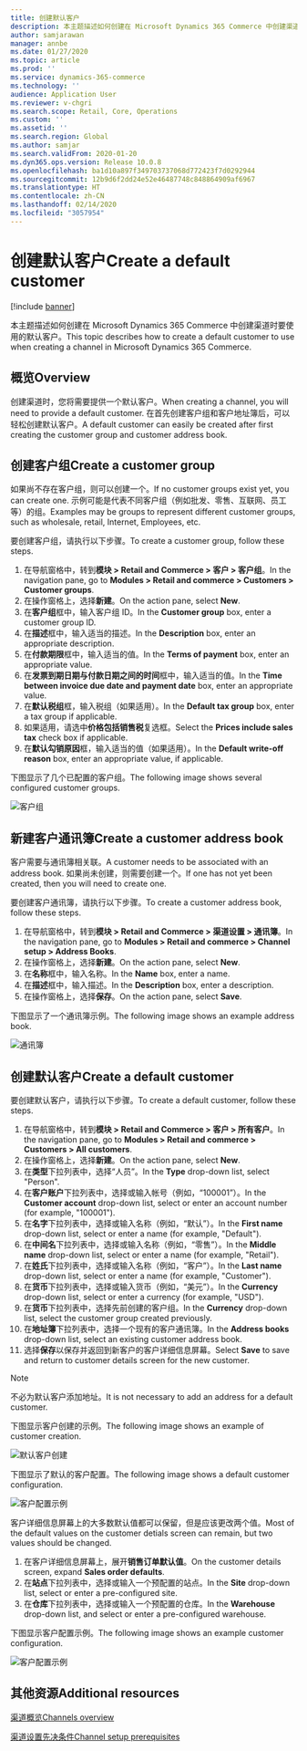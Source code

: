 ```yaml
---
title: 创建默认客户
description: 本主题描述如何创建在 Microsoft Dynamics 365 Commerce 中创建渠道时要使用的默认客户。
author: samjarawan
manager: annbe
ms.date: 01/27/2020
ms.topic: article
ms.prod: ''
ms.service: dynamics-365-commerce
ms.technology: ''
audience: Application User
ms.reviewer: v-chgri
ms.search.scope: Retail, Core, Operations
ms.custom: ''
ms.assetid: ''
ms.search.region: Global
ms.author: samjar
ms.search.validFrom: 2020-01-20
ms.dyn365.ops.version: Release 10.0.8
ms.openlocfilehash: ba1d10a897f349703737068d772423f7d0292944
ms.sourcegitcommit: 12b9d6f2dd24e52e46487748c848864909af6967
ms.translationtype: HT
ms.contentlocale: zh-CN
ms.lasthandoff: 02/14/2020
ms.locfileid: "3057954"
---
```

# <a name="create-a-default-customer"></a><span data-ttu-id="9009c-103">创建默认客户</span><span class="sxs-lookup"><span data-stu-id="9009c-103">Create a default customer</span></span>


[!include [banner](includes/banner.md)]

<span data-ttu-id="9009c-104">本主题描述如何创建在 Microsoft Dynamics 365 Commerce 中创建渠道时要使用的默认客户。</span><span class="sxs-lookup"><span data-stu-id="9009c-104">This topic describes how to create a default customer to use when creating a channel in Microsoft Dynamics 365 Commerce.</span></span>

## <a name="overview"></a><span data-ttu-id="9009c-105">概览</span><span class="sxs-lookup"><span data-stu-id="9009c-105">Overview</span></span>

<span data-ttu-id="9009c-106">创建渠道时，您将需要提供一个默认客户。</span><span class="sxs-lookup"><span data-stu-id="9009c-106">When creating a channel, you will need to provide a default customer.</span></span> <span data-ttu-id="9009c-107">在首先创建客户组和客户地址簿后，可以轻松创建默认客户。</span><span class="sxs-lookup"><span data-stu-id="9009c-107">A default customer can easily be created after first creating the customer group and customer address book.</span></span>

## <a name="create-a-customer-group"></a><span data-ttu-id="9009c-108">创建客户组</span><span class="sxs-lookup"><span data-stu-id="9009c-108">Create a customer group</span></span>

<span data-ttu-id="9009c-109">如果尚不存在客户组，则可以创建一个。</span><span class="sxs-lookup"><span data-stu-id="9009c-109">If no customer groups exist yet, you can create one.</span></span> <span data-ttu-id="9009c-110">示例可能是代表不同客户组（例如批发、零售、互联网、员工等）的组。</span><span class="sxs-lookup"><span data-stu-id="9009c-110">Examples may be groups to represent different customer groups, such as wholesale, retail, Internet, Employees, etc.</span></span>

<span data-ttu-id="9009c-111">要创建客户组，请执行以下步骤。</span><span class="sxs-lookup"><span data-stu-id="9009c-111">To create a customer group, follow these steps.</span></span>

1. <span data-ttu-id="9009c-112">在导航窗格中，转到**模块 \> Retail and Commerce \> 客户 \> 客户组**。</span><span class="sxs-lookup"><span data-stu-id="9009c-112">In the navigation pane, go to **Modules \> Retail and commerce \> Customers \> Customer groups**.</span></span>
1. <span data-ttu-id="9009c-113">在操作窗格上，选择**新建**。</span><span class="sxs-lookup"><span data-stu-id="9009c-113">On the action pane, select **New**.</span></span>
1. <span data-ttu-id="9009c-114">在**客户组**框中，输入客户组 ID。</span><span class="sxs-lookup"><span data-stu-id="9009c-114">In the **Customer group** box, enter a customer group ID.</span></span>
1. <span data-ttu-id="9009c-115">在**描述**框中，输入适当的描述。</span><span class="sxs-lookup"><span data-stu-id="9009c-115">In the **Description** box, enter an appropriate description.</span></span>
1. <span data-ttu-id="9009c-116">在**付款期限**框中，输入适当的值。</span><span class="sxs-lookup"><span data-stu-id="9009c-116">In the **Terms of payment** box, enter an appropriate value.</span></span>
1. <span data-ttu-id="9009c-117">在**发票到期日期与付款日期之间的时间**框中，输入适当的值。</span><span class="sxs-lookup"><span data-stu-id="9009c-117">In the **Time between invoice due date and payment date** box, enter an appropriate value.</span></span>
1. <span data-ttu-id="9009c-118">在**默认税组**框，输入税组（如果适用）。</span><span class="sxs-lookup"><span data-stu-id="9009c-118">In the **Default tax group** box, enter a tax group if applicable.</span></span>
1. <span data-ttu-id="9009c-119">如果适用，请选中**价格包括销售税**复选框。</span><span class="sxs-lookup"><span data-stu-id="9009c-119">Select the **Prices include sales tax** check box if applicable.</span></span>
1. <span data-ttu-id="9009c-120">在**默认勾销原因**框，输入适当的值（如果适用）。</span><span class="sxs-lookup"><span data-stu-id="9009c-120">In the **Default write-off reason** box, enter an appropriate value, if applicable.</span></span>

<span data-ttu-id="9009c-121">下图显示了几个已配置的客户组。</span><span class="sxs-lookup"><span data-stu-id="9009c-121">The following image shows several configured customer groups.</span></span>

![客户组](media/customer-groups.png)

## <a name="create-a-customer-address-book"></a><span data-ttu-id="9009c-123">新建客户通讯簿</span><span class="sxs-lookup"><span data-stu-id="9009c-123">Create a customer address book</span></span>

<span data-ttu-id="9009c-124">客户需要与通讯簿相关联。</span><span class="sxs-lookup"><span data-stu-id="9009c-124">A customer needs to be associated with an address book.</span></span> <span data-ttu-id="9009c-125">如果尚未创建，则需要创建一个。</span><span class="sxs-lookup"><span data-stu-id="9009c-125">If one has not yet been created, then you will need to create one.</span></span>

<span data-ttu-id="9009c-126">要创建客户通讯簿，请执行以下步骤。</span><span class="sxs-lookup"><span data-stu-id="9009c-126">To create a customer address book, follow these steps.</span></span>

1. <span data-ttu-id="9009c-127">在导航窗格中，转到**模块 \> Retail and Commerce \> 渠道设置 \> 通讯簿**。</span><span class="sxs-lookup"><span data-stu-id="9009c-127">In the navigation pane, go to **Modules \> Retail and commerce \> Channel setup \> Address Books**.</span></span>
1. <span data-ttu-id="9009c-128">在操作窗格上，选择**新建**。</span><span class="sxs-lookup"><span data-stu-id="9009c-128">On the action pane, select **New**.</span></span>
1. <span data-ttu-id="9009c-129">在**名称**框中，输入名称。</span><span class="sxs-lookup"><span data-stu-id="9009c-129">In the **Name** box, enter a name.</span></span>
1. <span data-ttu-id="9009c-130">在**描述**框中，输入描述。</span><span class="sxs-lookup"><span data-stu-id="9009c-130">In the **Description** box, enter a description.</span></span>
1. <span data-ttu-id="9009c-131">在操作窗格上，选择**保存**。</span><span class="sxs-lookup"><span data-stu-id="9009c-131">On the action pane, select **Save**.</span></span>

<span data-ttu-id="9009c-132">下图显示了一个通讯簿示例。</span><span class="sxs-lookup"><span data-stu-id="9009c-132">The following image shows an example address book.</span></span>

![通讯簿](media/address-book.png)

## <a name="create-a-default-customer"></a><span data-ttu-id="9009c-134">创建默认客户</span><span class="sxs-lookup"><span data-stu-id="9009c-134">Create a default customer</span></span>

<span data-ttu-id="9009c-135">要创建默认客户，请执行以下步骤。</span><span class="sxs-lookup"><span data-stu-id="9009c-135">To create a default customer, follow these steps.</span></span>

1. <span data-ttu-id="9009c-136">在导航窗格中，转到**模块 \> Retail and Commerce \> 客户 \> 所有客户**。</span><span class="sxs-lookup"><span data-stu-id="9009c-136">In the navigation pane, go to **Modules \> Retail and commerce \> Customers \> All customers**.</span></span>
1. <span data-ttu-id="9009c-137">在操作窗格上，选择**新建**。</span><span class="sxs-lookup"><span data-stu-id="9009c-137">On the action pane, select **New**.</span></span>
1. <span data-ttu-id="9009c-138">在**类型**下拉列表中，选择“人员”。</span><span class="sxs-lookup"><span data-stu-id="9009c-138">In the **Type** drop-down list, select "Person".</span></span>
1. <span data-ttu-id="9009c-139">在**客户账户**下拉列表中，选择或输入帐号（例如，“100001”）。</span><span class="sxs-lookup"><span data-stu-id="9009c-139">In the **Customer account** drop-down list, select or enter an account number (for example, "100001").</span></span>
1. <span data-ttu-id="9009c-140">在**名字**下拉列表中，选择或输入名称（例如，“默认”）。</span><span class="sxs-lookup"><span data-stu-id="9009c-140">In the **First name** drop-down list, select or enter a name (for example, "Default").</span></span>
1. <span data-ttu-id="9009c-141">在**中间名**下拉列表中，选择或输入名称（例如，“零售”）。</span><span class="sxs-lookup"><span data-stu-id="9009c-141">In the **Middle name** drop-down list, select or enter a name (for example, "Retail").</span></span>
1. <span data-ttu-id="9009c-142">在**姓氏**下拉列表中，选择或输入名称（例如，“客户”）。</span><span class="sxs-lookup"><span data-stu-id="9009c-142">In the **Last name** drop-down list, select or enter a name (for example, "Customer").</span></span>
1. <span data-ttu-id="9009c-143">在**货币**下拉列表中，选择或输入货币（例如，“美元”）。</span><span class="sxs-lookup"><span data-stu-id="9009c-143">In the **Currency** drop-down list, select or enter a currency (for example, "USD").</span></span>
1. <span data-ttu-id="9009c-144">在**货币**下拉列表中，选择先前创建的客户组。</span><span class="sxs-lookup"><span data-stu-id="9009c-144">In the **Currency** drop-down list, select the customer group created previously.</span></span>
1. <span data-ttu-id="9009c-145">在**地址簿**下拉列表中，选择一个现有的客户通讯簿。</span><span class="sxs-lookup"><span data-stu-id="9009c-145">In the **Address books**  drop-down list, select an existing customer address book.</span></span>
1. <span data-ttu-id="9009c-146">选择**保存**以保存并返回到新客户的客户详细信息屏幕。</span><span class="sxs-lookup"><span data-stu-id="9009c-146">Select **Save** to save and return to customer details screen for the new customer.</span></span>

> [!NOTE]
> <span data-ttu-id="9009c-147">不必为默认客户添加地址。</span><span class="sxs-lookup"><span data-stu-id="9009c-147">It is not necessary to add an address for a default customer.</span></span>

<span data-ttu-id="9009c-148">下图显示客户创建的示例。</span><span class="sxs-lookup"><span data-stu-id="9009c-148">The following image shows an example of customer creation.</span></span>

![默认客户创建](media/default-customer-creation.png)

<span data-ttu-id="9009c-150">下图显示了默认的客户配置。</span><span class="sxs-lookup"><span data-stu-id="9009c-150">The following image shows a default customer configuration.</span></span>

![客户配置示例](media/default-customer-configuration1.png)

<span data-ttu-id="9009c-152">客户详细信息屏幕上的大多数默认值都可以保留，但是应该更改两个值。</span><span class="sxs-lookup"><span data-stu-id="9009c-152">Most of the default values on the customer detials screen can remain, but two values should be changed.</span></span>

1. <span data-ttu-id="9009c-153">在客户详细信息屏幕上，展开**销售订单默认值**。</span><span class="sxs-lookup"><span data-stu-id="9009c-153">On the customer details screen, expand **Sales order defaults**.</span></span>
1. <span data-ttu-id="9009c-154">在**站点**下拉列表中，选择或输入一个预配置的站点。</span><span class="sxs-lookup"><span data-stu-id="9009c-154">In the **Site** drop-down list, select or enter a pre-configured site.</span></span>
1. <span data-ttu-id="9009c-155">在**仓库**下拉列表中，选择或输入一个预配置的仓库。</span><span class="sxs-lookup"><span data-stu-id="9009c-155">In the **Warehouse** drop-down list, and select or enter a pre-configured warehouse.</span></span>

<span data-ttu-id="9009c-156">下图显示客户配置示例。</span><span class="sxs-lookup"><span data-stu-id="9009c-156">The following image shows an example customer configuration.</span></span>

![客户配置示例](media/default-customer-configuration2.png)

## <a name="additional-resources"></a><span data-ttu-id="9009c-158">其他资源</span><span class="sxs-lookup"><span data-stu-id="9009c-158">Additional resources</span></span>

[<span data-ttu-id="9009c-159">渠道概览</span><span class="sxs-lookup"><span data-stu-id="9009c-159">Channels overview</span></span>](channels-overview.md)

[<span data-ttu-id="9009c-160">渠道设置先决条件</span><span class="sxs-lookup"><span data-stu-id="9009c-160">Channel setup prerequisites</span></span>](channels-prerequisites.md)
